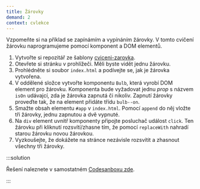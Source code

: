 ```yaml
---
title: Žárovky
demand: 2
context: cvlekce
---
```


Vzpomeňte si na příklad se zapínámím a vypínáním žárovky. V tomto cvičení žárovku naprogramujeme pomocí komponent a DOM elementů.

1. Vytvořte si repozitář ze šablony [cviceni-zarovka](https://github.com/Czechitas-podklady-WEB/cviceni-zarovka).
1. Otevřete si stránku v prohlížeči. Měli byste vidět jednu žárovku.
1. Prohlédněte si soubor `index.html` a podívejte se, jak je žárovka vytvořena.
1. V oddělené složce vytvořte komponentu `Bulb`, která vyrobí DOM element pro žárovku. Komponenta bude vyžadovat jednu _prop_ s názvem `isOn` udávajcí, zda je žárovka zapnutá či nikoliv. Zapnutí žárovky proveďte tak, že na element přidáte třídu `bulb--on`.
1. Smažte obsah elementu `#app` v `index.html`. Pomocí `append` do něj vložte tři žárovky, jednu zapnutou a dvě vypnuté.
1. Na `div` element uvnitř komponenty připojte posluchač událost `click`. Ten žárovku při kliknutí rozsvítí/zhasne tím, že pomocí `replaceWith` nahradí starou žárovku novou žárovkou.
1. Vyzkoušejte, že dokážete na stránce nezávisle rozsvítit a zhasnout všechny tři žárovky.

:::solution

Řešení naleznete v samostatném [Codesanboxu zde](https://codesandbox.io/s/zarovky-reseni-forked-z7917z).

:::
